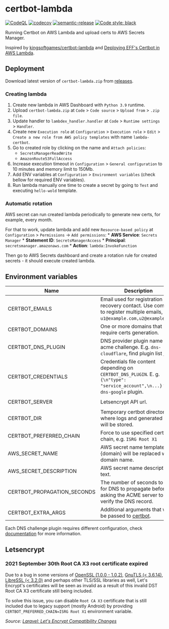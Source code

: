 # certbot-lambda

[![CodeQL](https://github.com/KiraLT/certbot-lambda/actions/workflows/codeql-analysis.yml/badge.svg)](https://github.com/KiraLT/certbot-lambda/actions/workflows/codeql-analysis.yml)
[![codecov](https://codecov.io/gh/KiraLT/certbot-lambda/branch/main/graph/badge.svg?token=E599EPAOPM)](https://codecov.io/gh/KiraLT/certbot-lambda)
[![semantic-release](https://img.shields.io/badge/%20%20%F0%9F%93%A6%F0%9F%9A%80-semantic--release-e10079.svg)](https://github.com/relekang/python-semantic-release)
[![Code style: black](https://img.shields.io/badge/code%20style-black-000000.svg)](https://github.com/psf/black)

Running Certbot on AWS Lambda and upload certs to AWS Secrets Manager.

Inspired by [kingsoftgames/certbot-lambda](https://github.com/kingsoftgames/certbot-lambda) and [Deploying EFF's Certbot in AWS Lambda](https://arkadiyt.com/2018/01/26/deploying-effs-certbot-in-aws-lambda/).

## Deployment

Download latest version of `certbot-lambda.zip` from [releases](https://github.com/KiraLT/certbot-lambda/releases).

### Creating lambda

1. Create new lambda in AWS Dashboard with `Python 3.9` runtime.
1. Upload `certbot-lambda.zip` at `Code` > `Code source` > `Upload from` > `.zip file`.
1. Update handler to `lambdex_handler.handler` at `Code` > `Runtime settings` > `Handler`.
1. Create new `Execution role` at `Configuration` > `Execution role` > `Edit` > `Create a new role from AWS policy templates` with name `lambda-certbot`.
1. Go to created role by clicking on the name and `Attach policies`:
    * `SecretsManagerReadWrite`
    * `AmazonRoute53FullAccess`
1. Increase execution timeout in `Configuration` > `General configuration` to 10 minutes and memory limit to 150Mb.
1. Add ENV variables at `Configuration` > `Environment variables` (check bellow for required ENV variables).
1. Run lambda manually one time to create a secret by going to `Test` and executing `hello-wold` template.

### Automatic rotation

AWS secret can run created lambda periodically to generate new certs, for example, every month. 

For that to work, update lambda and add new `Resource-based policy` at `Configuration` > `Permissions` -> `Add permissions`:
    * **AWS Service**: `Secrets Manager`
    * **Statement ID**: `SecretsManagerAccess`
    * **Principal**: `secretsmanager.amazonaws.com`
    * **Action**: `lambda:InvokeFunction`

Then go to AWS Secrets dashboard and create a rotation rule for created secrets - it should execute created lambda.

## Environment variables

| Name | Description | Default/required |
|---|---|---|
| CERTBOT_EMAILS | Email used for registration and recovery contact. Use comma to register multiple emails, eg: `u1@example.com,u2@example.com`. | **required** |
| CERTBOT_DOMAINS | One or more domains that require certs generation. | **required** |
| CERTBOT_DNS_PLUGIN | DNS provider plugin name for acme challenge. E.g. `dns-cloudflare`, find plugin list [here](https://eff-certbot.readthedocs.io/en/stable/using.html#dns-plugins). | **required** |
| CERTBOT_CREDENTIALS | Credentials file content depending on `CERTBOT_DNS_PLUGIN`. E. g. `{\n"type": "service_account",\n...}` for `dns-google` plugin. | **required** except for [route53](https://certbot-dns-route53.readthedocs.io/en/stable/#credentials) |
| CERTBOT_SERVER | Letsencrypt API url. | `https://acme-v02.api.letsencrypt.org/directory` |
| CERTBOT_DIR | Temporary certbot directory where logs and generated certs will be stored. | `/tmp/certbot` |
| CERTBOT_PREFERRED_CHAIN | Force to use specified cert chain, e.g. `ISRG Root X1` | |
| AWS_SECRET_NAME | AWS secret name template, {domain} will be replaced with domain name. | `certbot-{domain}` |
| AWS_SECRET_DESCRIPTION | AWS secret name description text. | `Auto generated SSL certificate by lambda-certbot` |
| CERTBOT_PROPAGATION_SECONDS | The number of seconds to wait for DNS to propagate before asking the ACME server to verify the DNS record. | Depends on dns plugin |
| CERTBOT_EXTRA_ARGS | Additional arguments that will be passed to [certbot](https://eff-certbot.readthedocs.io/en/stable/using.html#certbot-command-line-options). | |

Each DNS challenge plugin requires different configuration, check [documentation](https://eff-certbot.readthedocs.io/en/stable/using.html#dns-plugins) for more information.

## Letsencrypt

### 2021 September 30th Root CA X3 root certificate expired

Due to a bug in some versions of [OpenSSL (1.0.0 - 1.0.2)](https://community.letsencrypt.org/t/openssl-client-compatibility-changes-for-let-s-encrypt-certificates/143816), [GnuTLS (< 3.6.14)](https://lists.gnupg.org/pipermail/gnutls-help/2020-June/004648.html), [LibreSSL (< 3.2.0)](https://ftp.openbsd.org/pub/OpenBSD/LibreSSL/libressl-3.2.0-relnotes.txt) and perhaps other TLS/SSL libraries as well, Let's Encrypt's certificates will be seen as invalid as a result of this invalid DST Root CA X3 certificate still being included.

To solve this issue, you can disable `Root CA X3` certificate that is still included due to legacy support (mostly Android) by providing `CERTBOT_PREFERRED_CHAIN=ISRG Root X1` environment variable.

_Source: [Laravel: Let's Encrypt Compatibility Changes](https://blog.laravel.com/forge-lets-encrypt-compatibility-changes)_

